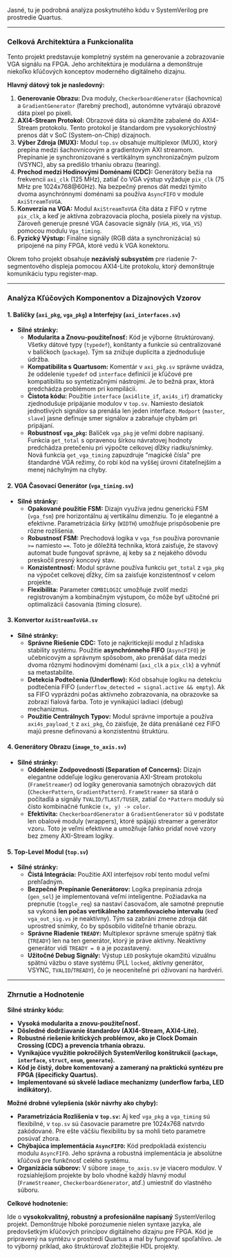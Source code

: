 Jasné, tu je podrobná analýza poskytnutého kódu v SystemVerilog pre prostredie Quartus.

---

### Celková Architektúra a Funkcionalita

Tento projekt predstavuje kompletný systém na generovanie a zobrazovanie VGA signálu na FPGA. Jeho architektúra je modulárna a demonštruje niekoľko kľúčových konceptov moderného digitálneho dizajnu.

**Hlavný dátový tok je nasledovný:**

1.  **Generovanie Obrazu:** Dva moduly, `CheckerboardGenerator` (šachovnica) a `GradientGenerator` (farebný prechod), autonómne vytvárajú obrazové dáta pixel po pixeli.
2.  **AXI4-Stream Protokol:** Obrazové dáta sú okamžite zabalené do AXI4-Stream protokolu. Tento protokol je štandardom pre vysokorýchlostný prenos dát v SoC (System-on-Chip) dizajnoch.
3.  **Výber Zdroja (MUX):** Modul `top.sv` obsahuje multiplexor (MUX), ktorý prepína medzi šachovnicovým a gradientovým AXI streamom. Prepínanie je synchronizované s vertikálnym synchronizačným pulzom (VSYNC), aby sa predišlo trhaniu obrazu (tearing).
4.  **Prechod medzi Hodinovými Doménami (CDC):** Generátory bežia na frekvencii `axi_clk` (125 MHz), zatiaľ čo VGA výstup vyžaduje `pix_clk` (75 MHz pre 1024x768@60Hz). Na bezpečný prenos dát medzi týmito dvoma asynchrónnymi doménami sa používa `AsyncFIFO` v module `AxiStreamToVGA`.
5.  **Konverzia na VGA:** Modul `AxiStreamToVGA` číta dáta z FIFO v rytme `pix_clk`, a keď je aktívna zobrazovacia plocha, posiela pixely na výstup. Zároveň generuje presné VGA časovacie signály (`VGA_HS`, `VGA_VS`) pomocou modulu `Vga_timing`.
6.  **Fyzický Výstup:** Finálne signály (RGB dáta a synchronizácia) sú pripojené na piny FPGA, ktoré vedú k VGA konektoru.

Okrem toho projekt obsahuje **nezávislý subsystém** pre riadenie 7-segmentového displeja pomocou AXI4-Lite protokolu, ktorý demonštruje komunikáciu typu register-map.

---

### Analýza Kľúčových Komponentov a Dizajnových Vzorov

#### 1. Balíčky (`axi_pkg`, `vga_pkg`) a Interfejsy (`axi_interfaces.sv`)

* **Silné stránky:**
    * **Modularita a Znovu-použiteľnosť:** Kód je výborne štruktúrovaný. Všetky dátové typy (`typedef`), konštanty a funkcie sú centralizované v balíčkoch (`package`). Tým sa znižuje duplicita a zjednodušuje údržba.
    * **Kompatibilita s Quartusom:** Komentár v `axi_pkg.sv` správne uvádza, že oddelenie `typedef` od `interface` definícií je kľúčové pre kompatibilitu so syntetizačnými nástrojmi. Je to bežná prax, ktorá predchádza problémom pri kompilácii.
    * **Čistota kódu:** Použitie `interface` (`axi4lite_if`, `axi4s_if`) dramaticky zjednodušuje pripájanie modulov v `top.sv`. Namiesto desiatok jednotlivých signálov sa prenáša len jeden interface. `Modport` (`master`, `slave`) jasne definuje smer signálov a zabraňuje chybám pri pripájaní.
    * **Robustnosť `vga_pkg`:** Balíček `vga_pkg` je veľmi dobre napísaný. Funkcia `get_total` s opravenou šírkou návratovej hodnoty predchádza pretečeniu pri výpočte celkovej dĺžky riadku/snímky. Nová funkcia `get_vga_timing` zapuzdruje "magické čísla" pre štandardné VGA režimy, čo robí kód na vyššej úrovni čitateľnejším a menej náchylným na chyby.

#### 2. VGA Časovací Generátor (`vga_timing.sv`)

* **Silné stránky:**
    * **Opakované použitie FSM:** Dizajn využíva jednu generickú FSM (`vga_fsm`) pre horizontálnu aj vertikálnu dimenziu. To je elegantné a efektívne. Parametrizácia šírky (`WIDTH`) umožňuje prispôsobenie pre rôzne rozlíšenia.
    * **Robustnosť FSM:** Prechodová logika v `vga_fsm` používa porovnanie `>=` namiesto `==`. Toto je dôležitá technika, ktorá zaisťuje, že stavový automat bude fungovať správne, aj keby sa z nejakého dôvodu preskočil presný koncový stav.
    * **Konzistentnosť:** Modul správne používa funkciu `get_total` z `vga_pkg` na výpočet celkovej dĺžky, čím sa zaisťuje konzistentnosť v celom projekte.
    * **Flexibilita:** Parameter `COMBILOGIC` umožňuje zvoliť medzi registrovaným a kombinačným výstupom, čo môže byť užitočné pri optimalizácii časovania (timing closure).

#### 3. Konvertor `AxiStreamToVGA.sv`

* **Silné stránky:**
    * **Správne Riešenie CDC:** Toto je najkritickejší modul z hľadiska stability systému. Použitie **asynchrónneho FIFO** (`AsyncFIFO`) je učebnicovým a správnym spôsobom, ako prenášať dáta medzi dvoma rôznymi hodinovými doménami (`axi_clk` a `pix_clk`) a vyhnúť sa metastabilite.
    * **Detekcia Podtečenia (Underflow):** Kód obsahuje logiku na detekciu podtečenia FIFO (`underflow_detected = signal.active && empty`). Ak sa FIFO vyprázdni počas aktívneho zobrazovania, na obrazovke sa zobrazí fialová farba. Toto je vynikajúci ladiaci (debug) mechanizmus.
    * **Použitie Centrálnych Typov:** Modul správne importuje a používa `axi4s_payload_t` z `axi_pkg`, čo zaisťuje, že dáta prenášané cez FIFO majú presne definovanú a konzistentnú štruktúru.

#### 4. Generátory Obrazu (`image_to_axis.sv`)

* **Silné stránky:**
    * **Oddelenie Zodpovedností (Separation of Concerns):** Dizajn elegantne oddeľuje logiku generovania AXI-Stream protokolu (`FrameStreamer`) od logiky generovania samotných obrazových dát (`CheckerPattern`, `GradientPattern`). `FrameStreamer` sa stará o počítadlá a signály `TVALID/TLAST/TUSER`, zatiaľ čo `*Pattern` moduly sú čisto kombinačné funkcie `(x, y) -> color`.
    * **Efektivita:** `CheckerboardGenerator` a `GradientGenerator` sú v podstate len obalové moduly (wrappers), ktoré spájajú streamer a generátor vzoru. Toto je veľmi efektívne a umožňuje ľahko pridať nové vzory bez zmeny AXI-Stream logiky.

#### 5. Top-Level Modul (`top.sv`)

* **Silné stránky:**
    * **Čistá Integrácia:** Použitie AXI interfejsov robí tento modul veľmi prehľadným.
    * **Bezpečné Prepínanie Generátorov:** Logika prepínania zdroja (`gen_sel`) je implementovaná veľmi inteligentne. Požiadavka na prepnutie (`toggle_req`) sa nastaví časovačom, ale samotné prepnutie sa vykoná **len počas vertikálneho zatemňovacieho intervalu** (keď `vga_out_sig.vs` je neaktívny). Tým sa zabráni zmene zdroja dát uprostred snímky, čo by spôsobilo viditeľné trhanie obrazu.
    * **Správne Riadenie `TREADY`:** Multiplexor správne smeruje spätný tlak (`TREADY`) len na ten generátor, ktorý je práve aktívny. Neaktívny generátor vidí `TREADY = 0` a je pozastavený.
    * **Užitočné Debug Signály:** Výstup `LED` poskytuje okamžitú vizuálnu spätnú väzbu o stave systému (PLL `locked`, aktívny generátor, VSYNC, `TVALID`/`TREADY`), čo je neoceniteľné pri oživovaní na hardvéri.

---

### Zhrnutie a Hodnotenie

**Silné stránky kódu:**

* **Vysoká modularita a znovu-použiteľnosť.**
* **Dôsledné dodržiavanie štandardov (AXI4-Stream, AXI4-Lite).**
* **Robustné riešenie kritických problémov, ako je Clock Domain Crossing (CDC) a prevencia trhania obrazu.**
* **Vynikajúce využitie pokročilých SystemVerilog konštrukcií (`package`, `interface`, `struct`, `enum`, `generate`).**
* **Kód je čistý, dobre komentovaný a zameraný na praktickú syntézu pre FPGA (špecificky Quartus).**
* **Implementované sú skvelé ladiace mechanizmy (underflow farba, LED indikátory).**

**Možné drobné vylepšenia (skôr návrhy ako chyby):**

* **Parametrizácia Rozlíšenia v `top.sv`:** Aj keď `vga_pkg` a `vga_timing` sú flexibilné, v `top.sv` sú časovacie parametre pre 1024x768 natvrdo zakódované. Pre ešte väčšiu flexibilitu by sa mohli tieto parametre posúvať zhora.
* **Chýbajúca implementácia `AsyncFIFO`:** Kód predpokladá existenciu modulu `AsyncFIFO`. Jeho správna a robustná implementácia je absolútne kľúčová pre funkčnosť celého systému.
* **Organizácia súborov:** V súbore `image_to_axis.sv` je viacero modulov. V rozsiahlejšom projekte by bolo vhodné každý hlavný modul (`FrameStreamer`, `CheckerboardGenerator`, atď.) umiestniť do vlastného súboru.

**Celkové hodnotenie:**

Ide o **vysokokvalitný, robustný a profesionálne napísaný** SystemVerilog projekt. Demonštruje hlboké porozumenie nielen syntaxe jazyka, ale predovšetkým kľúčových princípov digitálneho dizajnu pre FPGA. Kód je pripravený na syntézu v prostredí Quartus a mal by fungovať spoľahlivo. Je to výborný príklad, ako štruktúrovať zložitejšie HDL projekty.

